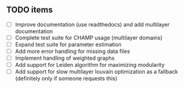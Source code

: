 ## TODO items

- [ ] Improve documentation (use readthedocs) and add multilayer documentation
- [ ] Complete test suite for CHAMP usage (multilayer domains)
- [ ] Expand test suite for parameter estimation
- [ ] Add more error handling for missing data files
- [ ] Implement handling of weighted graphs
- [ ] Add support for Leiden algorithm for maximizing modularity
- [ ] Add support for slow multilayer louvain optimization as a fallback (definitely only if someone requests this)